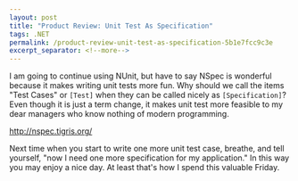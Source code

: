 ```yaml
---
layout: post
title: "Product Review: Unit Test As Specification"
tags: .NET
permalink: /product-review-unit-test-as-specification-5b1e7fcc9c3e
excerpt_separator: <!--more-->
---
```

I am going to continue using NUnit, but have to say NSpec is wonderful because it makes writing unit tests more fun. Why should we call the items "Test Cases" or `[Test]` when they can be called nicely as `[Specification]`? Even though it is just a term change, it makes unit test more feasible to my dear managers who know nothing of modern programming.

http://nspec.tigris.org/

Next time when you start to write one more unit test case, breathe, and tell yourself, "now I need one more specification for my application." In this way you may enjoy a nice day. At least that's how I spend this valuable Friday.
<!--more-->